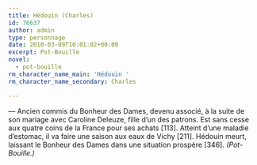```yaml
---
title: Hédouin (Charles)
id: 76637
author: admin
type: personnage
date: 2010-03-09T10:01:02+00:00
excerpt: Pot-Bouille
novel:
  - pot-bouille
rm_character_name_main: 'Hédouin '
rm_character_name_secondary: Charles

---
```

— Ancien commis du Bonheur des Dames, devenu associé, à la suite de son mariage avec Caroline Deleuze, fille d&rsquo;un des patrons. Est sans cesse aux quatre coins de la France pour ses achats [113]. Atteint d&rsquo;une maladie d&rsquo;estomac, il va faire une saison aux eaux de Vichy [211]. Hédouin meurt, laissant le Bonheur des Dames dans une situation prospère [346]. _(Pot-Bouille.)_